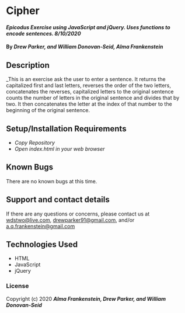 # Cipher

#### _Epicodus Exercise using JavaScript and jQuery. Uses functions to encode sentences. 8/10/2020_

#### By _**Drew Parker, and William Donovan-Seid, Alma Frankenstein**_

## Description

_This is an exercise ask the user to enter a sentence. It returns the capitalized first and last letters,
reverses the order of the two letters, concatenates the reverses, capitalized letters to the original sentence
counts the number of letters in the original sentence and divides that by two. It then concatenates the letter at the index of that number to the beginning of the original sentence.

## Setup/Installation Requirements

* _Copy Repository_
* _Open index.html in your web browser_

## Known Bugs

There are no known bugs at this time.

## Support and contact details

If there are any questions or concerns, please contact us at wdstwo@live.com, drewparker91@gmail.com, and/or a.q.frankenstein@gmail.com

## Technologies Used

* HTML
* JavaScript
* jQuery

### License

Copyright (c) 2020 **_Alma Frankenstein, Drew Parker, and William Donovan-Seid_**